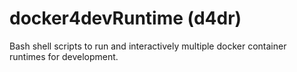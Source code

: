 # docker4devRuntime (d4dr)
Bash shell scripts to run and interactively multiple docker container runtimes for development.

